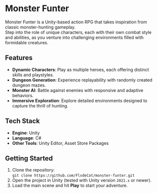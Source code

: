 # Monster Funter

Monster Funter is a Unity-based action RPG that takes inspiration from classic monster-hunting gameplay.  
Step into the role of unique characters, each with their own combat style and abilities, as you venture into challenging environments filled with formidable creatures.

## Features
- **Dynamic Characters**: Play as multiple heroes, each offering distinct skills and playstyles.  
- **Dungeon Generation**: Experience replayability with randomly created dungeon mazes.  
- **Monster AI**: Battle against enemies with responsive and adaptive behaviors.  
- **Immersive Exploration**: Explore detailed environments designed to capture the thrill of hunting.

## Tech Stack
- **Engine**: Unity  
- **Language**: C#  
- **Other Tools**: Unity Editor, Asset Store Packages

## Getting Started
1. Clone the repository:  
   `git clone https://github.com/FlxdeCat/monster-funter.git`
2. Open the project in Unity (tested with Unity version `2021.x` or newer).  
3. Load the main scene and hit **Play** to start your adventure.
